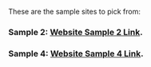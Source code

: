 These are the sample sites to pick from:


### Sample 2: [Website Sample 2 Link](sample2/index.html).
### Sample 4: [Website Sample 4 Link](sample4/index.html).
